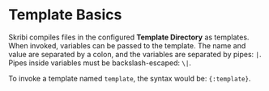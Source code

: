 # Template Basics 

Skribi compiles files in the configured **Template Directory** as templates. When invoked, variables can be passed to the template. The name and value are separated by a colon, and the variables are separated by pipes: `|`. Pipes inside variables must be backslash-escaped: `\|`.

To invoke a template named `template`, the syntax would be: `{:template}`. 